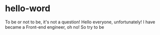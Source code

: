 # hello-word
To be or not to be, it's not a question!
Hello everyone, unfortunately! I have became a Front-end engineer, oh no! So try to be
